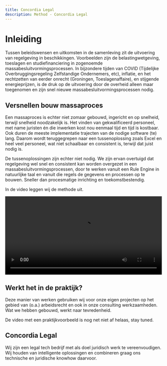 ```yaml
---
title: Concordia Legal
description: Method - Concordia Legal
---
```


# Inleiding

Tussen beleidswensen en uitkomsten in de samenleving zit de uitvoering van regelgeving in beschikkingen. Voorbeelden zijn de belastingwetgeving, toeslagen en studiefinanciering in zogenoemde massabesluitvormingsprocessen. In bijzondere tijden van COVID (Tijdelijke Overbruggingsregeling Zelfstandige Ondernemers, etc), inflatie, en het rechtzetten van eerder onrecht (Groningen, Toeslagenaffaire), en stijgende energieprijzen, is de druk op de uitvoering door de overheid alleen maar toegenomen en zijn snel nieuwe massabesluitvormingsprocessen nodig.

## Versnellen bouw massaproces 
Een massaproces is echter niet zomaar gebouwd, ingericht en op snelheid, terwijl snelheid noodzakelijk is. Het vinden van gekwalificeerd personeel, met name juristen én die inwerken kost nou eenmaal tijd en tijd is kostbaar. Ook duren de meeste implementatie trajecten van de nodige software (te) lang. Daarom wordt teruggegrepen naar een tussenoplossing zoals Excel en heel veel personeel, wat niet schaalbaar en consistent is, terwijl dat juist nodig is.

De tussenoplossingen zijn echter niet nodig. We zijn ervan overtuigd dat regelgeving wel snel en consistent kan worden overgezet in een massabesluitvormingsprocessen, door te werken vanuit een Rule Engine in natuurlijke taal en vanuit die regels de gegevens en processen op te bouwen. 
Sneller dan procesmatige inrichting en toekomstbestendig.

In de video leggen wij de methode uit. 

<video width="100%" height="auto" controls>
  <source src="https://www.concordialegal.nl/wp-content/uploads/2023/06/Concordia-Legal-methode-met-notes.mp4" type="video/mp4" />
</video>

## Werkt het in de praktijk?
Deze manier van werken gebruiken wij voor onze eigen projecten op het gebied van (o.a.) arbeidsrecht en ook in onze consulting werkzaamheden. Wat we hebben gebouwd, werkt naar tevredenheid.

De video met een praktijkvoorbeeld is nog net niet af helaas, stay tuned. 

## Concordia Legal
Wij zijn een legal tech bedrijf met als doel juridisch werk te vereenvoudigen.
Wij houden van intelligente oplossingen en combineren graag ons technische en juridische knowhow daarvoor.